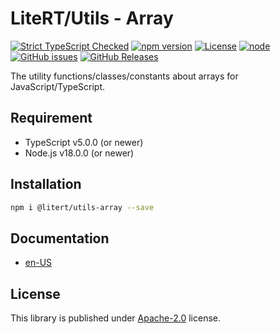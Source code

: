 # LiteRT/Utils - Array

[![Strict TypeScript Checked](https://badgen.net/badge/TS/Strict "Strict TypeScript Checked")](https://www.typescriptlang.org)
[![npm version](https://img.shields.io/npm/v/@litert/utils-array.svg?colorB=brightgreen)](https://www.npmjs.com/package/@litert/utils-array "Stable Version")
[![License](https://img.shields.io/npm/l/@litert/utils-array.svg?maxAge=2592000?style=plastic)](https://github.com/litert/utils/blob/master/LICENSE)
[![node](https://img.shields.io/node/v/@litert/utils-array.svg?colorB=brightgreen)](https://nodejs.org/dist/latest-v8.x/)
[![GitHub issues](https://img.shields.io/github/issues/litert/utils.js.svg)](https://github.com/litert/utils.js/issues)
[![GitHub Releases](https://img.shields.io/github/release/litert/utils.js.svg)](https://github.com/litert/utils.js/releases "Stable Release")

The utility functions/classes/constants about arrays for JavaScript/TypeScript.

## Requirement

- TypeScript v5.0.0 (or newer)
- Node.js v18.0.0 (or newer)

## Installation

```sh
npm i @litert/utils-array --save
```

## Documentation

- [en-US](https://litert.org/projects/utils.js/api-docs/array/)

## License

This library is published under [Apache-2.0](https://github.com/litert/utils.js/blob/master/LICENSE) license.
